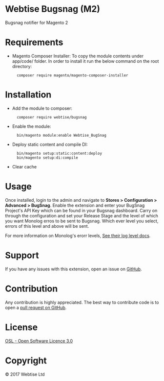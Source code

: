 # Webtise Bugsnag (M2)

Bugsnag notifier for Magento 2

# Requirements

- Magento Composer Installer: To copy the module contents under app/code/ folder.
In order to install it run the below command on the root directory:

        composer require magento/magento-composer-installer

# Installation

- Add the module to composer:

        composer require webtise/bugsnag

- Enable the module:

        bin/magento module:enable Webtise_BugSnag

- Deploy static content and compile DI:

        bin/magento setup:static:content:deploy
        bin/magento setup:di:compile

- Clear cache

# Usage

Once installed, login to the admin and navigate to **Stores > Configuration > Advanced > BugSnag**. Enable the extension and enter your BugSnag Project's API Key which can be found in your Bugsnag dashboard. Carry on through the configuration and set your Release Stage and the level of which you want Monolog erros to be sent to Bugsnag. Which ever level you select, errors of this level and above will be sent.

For more information on Monolog's erorr levels, [See their log level docs](https://github.com/Seldaek/monolog/blob/master/doc/01-usage.md#log-levels).

# Support

If you have any issues with this extension, open an issue on [GitHub](https://github.com/Webtise/bugsnag-magento2/issues).

# Contribution

Any contribution is highly appreciated. The best way to contribute code is to open a [pull request on GitHub](https://help.github.com/articles/using-pull-requests).

# License

[OSL - Open Software Licence 3.0](http://opensource.org/licenses/osl-3.0.php)

# Copyright

&copy; 2017 Webtise Ltd
